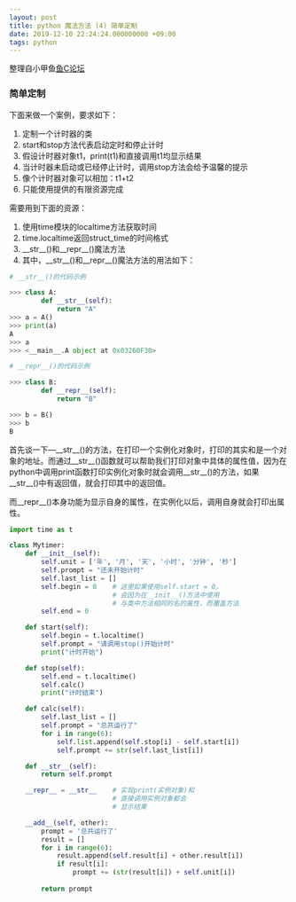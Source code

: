 ```yaml
---
layout: post
title: python 魔法方法 (4) 简单定制
date: 2019-12-10 22:24:24.000000000 +09:00
tags: python
---
```


整理自小甲鱼[鱼C论坛](https://fishc.com.cn/)

### 简单定制

下面来做一个案例，要求如下：

1. 定制一个计时器的类
2. start和stop方法代表启动定时和停止计时
3. 假设计时器对象t1，print(t1)和直接调用t1均显示结果
4. 当计时器未启动或已经停止计时，调用stop方法会给予温馨的提示
5. 像个计时器对象可以相加：t1+t2
6. 只能使用提供的有限资源完成

需要用到下面的资源：

1. 使用time模块的localtime方法获取时间
2. time.localtime返回struct\_time的时间格式
3. \_\_str\_\_()和\_\_repr\_\_()魔法方法
4. 其中，\_\_str\_\_()和\_\_repr\_\_()魔法方法的用法如下：

```python
# __str__()的代码示例

>>> class A:
        def __str__(self):
            return "A"
>>> a = A()
>>> print(a)
A
>>> a
>>> <__main__.A object at 0x03260F30>

# __repr__()的代码示例

>>> class B:
        def __repr__(self):
            return "B"

>>> b = B()
>>> b
B
```

首先谈一下—\_\_str\_\_()的方法，在打印一个实例化对象时，打印的其实和是一个对象的地址。而通过\_\_str\_\_()函数就可以帮助我们打印对象中具体的属性值，因为在python中调用print函数打印实例化对象时就会调用\_\_str\_\_()的方法，如果\_\_str\_\_()中有返回值，就会打印其中的返回值。

而\_\_repr\_\_()本身功能为显示自身的属性，在实例化以后，调用自身就会打印出属性。

```python
import time as t

class Mytimer:
    def __init__(self):
        self.unit = ['年', '月', '天', '小时', '分钟', '秒']
        self.prompt = "还未开始计时"
        self.last_list = []
        self.begin = 0    # 这里如果使用self.start = 0，
                          # 会因为在__init__()方法中使用
                          # 与类中方法相同的名的属性，而覆盖方法
        self.end = 0

    def start(self):
        self.begin = t.localtime()
        self.prompt = "请调用stop()开始计时"
        print("计时开始")

    def stop(self):
        self.end = t.localtime()
        self.calc()
        print("计时结束")

    def calc(self):
        self.last_list = []
        self.prompt = "总共运行了"
        for i in range(6):
            self.list.append(self.stop[i] - self.start[i])
            self.prompt += str(self.last_list[i])

    def __str__(self):
        return self.prompt

    __repr__ = __str__    # 实现print(实例对象)和
                          # 直接调用实例对象都会
                          # 显示结果

    __add__(self, other):
        prompt = '总共运行了'
        result = []
        for i in range(6):
            result.append(self.result[i] + other.result[i])
            if result[i]:
                prompt += (str(result[i]) + self.unit[i])
                
        return prompt
```




